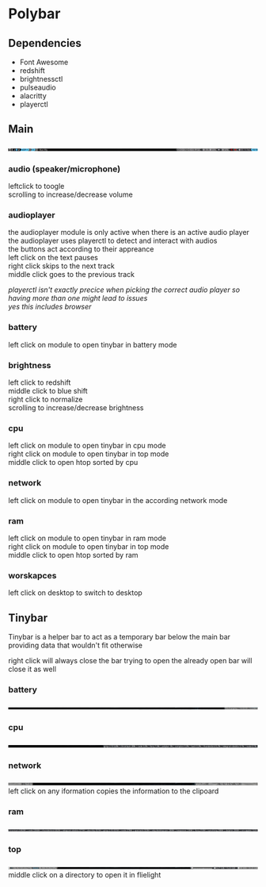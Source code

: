 # Polybar

## Dependencies
- Font Awesome
- redshift
- brightnessctl
- pulseaudio
- alacritty
- playerctl


## Main
![](../../.git-md-img/polybar.jpg)

### audio (speaker/microphone)
leftclick to toogle<br>
scrolling to increase/decrease volume

### audioplayer
the audioplayer module is only active when there is an active audio player<br>
the audioplayer uses playerctl to detect and interact with audios<br>
the buttons act according to their appreance<br>
left click on the text pauses<br>
right click skips to the next track<br>
middle click goes to the previous track

*playerctl isn't exactly precice when picking the correct audio player so having more than one might lead to issues<br>
yes this includes browser*

### battery 
left click on module to open tinybar in battery mode

### brightness
left click to redshift<br>
middle click to blue shift<br>
right click to normalize<br>
scrolling to increase/decrease brightness

### cpu
left click on module to open tinybar in cpu mode<br>
right click on module to open tinybar in top mode<br>
middle click to open htop sorted by cpu

### network
left click on module to open tinybar in the according network mode

### ram
left click on module to open tinybar in ram mode<br>
right click on module to open tinybar in top mode<br> 
middle click to open htop sorted by ram<br>

### worskapces
left click on desktop to switch to desktop

## Tinybar
Tinybar is a helper bar to act as a temporary bar below the main bar providing data that wouldn't fit otherwise

right click will always close the bar
trying to open the already open bar will close it as well

### battery
![](../../.git-md-img/tinybar_battery.jpg)

### cpu
![](../../.git-md-img/tinybar_cpu.jpg)

### network
![](../../.git-md-img/tinybar_wifi.jpg)
left click on any iformation copies the information to the clipoard

### ram
![](../../.git-md-img/tinybar_ram.jpg)

### top
![](../../.git-md-img/tinybar_top.jpg)
middle click on a directory to open it in flielight

